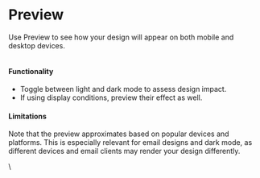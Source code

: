# Preview

Use Preview to see how your design will appear on both mobile and desktop devices.

<figure><img src="https://lh7-eu.googleusercontent.com/gUhoAFLEkK72B12pFH1GssV2EnjiKKhZe3OrwaeuVbh4MP2EDEicsa6a7NY3icbiSHo2etupptPDeyJKM-Xz05h594ZXmKJ2WguEOlOHGNAV4lnNQYIoJi9_YIBRdr5kJcmf1leOiK48Ekv506sSBjk" alt=""><figcaption></figcaption></figure>

#### Functionality

* Toggle between light and dark mode to assess design impact.
* If using display conditions, preview their effect as well.

#### Limitations

Note that the preview approximates based on popular devices and platforms. This is especially relevant for email designs and dark mode, as different devices and email clients may render your design differently.

\
